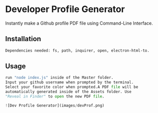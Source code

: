 # Developer Profile Generator

Instantly make a Github profile PDF file using Command-Line Interface.

## Installation

```bash
Dependencies needed: fs, path, inquirer, open, electron-html-to.
```

## Usage

```python
run "node index.js" inside of the Master folder. 
Input your github username when prompted by the terminal.
Select your favorite color when prompted.A PDF file will be
automatically generated inside of the Assets folder. Use 
"Reveal in Finder" to open the new PDF file.
```

```python
![Dev Profile Generator](images/devProf.png)
```